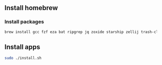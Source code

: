 ## Install homebrew

### Install packages
```sh
brew install gcc fzf eza bat ripgrep jq zoxide starship zellij trash-cli btop neovim lazygit lazydocker fastfetch cmatrix atuin gh stow gitleaks cowsay syft grype goose opentofu
```
## Install apps 

```sh
sudo ./install.sh
```
